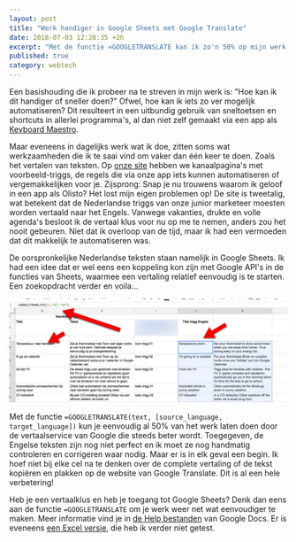 ```yaml
---
layout: post
title: "Werk handiger in Google Sheets met Google Translate"
date: 2018-07-03 12:28:35 +2h
excerpt: "Met de functie =GOOGLETRANSLATE kan ik zo'n 50% op mijn werk besparen." 
published: true
category: webtech
---
```


Een basishouding die ik probeer na te streven in mijn werk is: "Hoe kan ik dit handiger of sneller doen?" Ofwel, hoe kan ik iets zo ver mogelijk automatiseren? Dit resulteert in een uitbundig gebruik van sneltoetsen en shortcuts in allerlei programma's, al dan niet zelf gemaakt via een app als [Keyboard Maestro](https://www.keyboardmaestro.com/main/). 

Maar eveneens in dagelijks werk wat ik doe, zitten soms wat werkzaamheden die ik te saai vind om vaker dan één keer te doen. Zoals het vertalen van teksten. Op [onze site](https://olisto.com) hebben we kanaalpagina's met voorbeeld-triggs, de regels die via onze app iets kunnen automatiseren of vergemakkelijken voor je. Zijsprong: Snap je nu trouwens waarom ik geloof in een app als Olisto? Het lost mijn eigen problemen op!
De site is tweetalig, wat betekent dat de Nederlandse triggs van onze junior marketeer moesten worden vertaald naar het Engels. Vanwege vakanties, drukte en volle agenda's besloot ik de vertaal klus voor nu op me te nemen, anders zou het nooit gebeuren. Niet dat ik overloop van de tijd, maar ik had een vermoeden dat dit makkelijk te automatiseren was. 

De oorspronkelijke Nederlandse teksten staan namelijk in Google Sheets. Ik had een idee dat er wel eens een koppeling kon zijn met Google API's in de functies van Sheets, waarmee een vertaling relatief eenvoudig is te starten. Een zoekopdracht verder en voila...

![<>](/images/translate.jpg)

Met de functie `=GOOGLETRANSLATE(text, [source_language, target_language])` kun je eenvoudig al 50% van het werk laten doen door de vertaalservice van Google die steeds beter wordt. Toegegeven, de Engelse teksten zijn nog niet perfect en ik moet ze nog handmatig controleren en corrigeren waar nodig. Maar er is in elk geval een begin. Ik hoef niet bij elke cel na te denken over de complete vertaling of de tekst kopiëren en plakken op de website van Google Translate. Dit is al een hele verbetering!

Heb je een vertaalklus en heb je toegang tot Google Sheets? Denk dan eens aan de functie `=GOOGLETRANSLATE` om je werk weer net wat eenvoudiger te maken. Meer informatie vind je in [de Help bestanden](https://support.google.com/docs/answer/3093331?hl=nl&authuser=1) van Google Docs. Er is eveneens [een Excel versie](https://technitya.com/), die heb ik verder niet getest.

